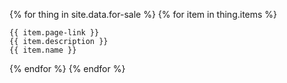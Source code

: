 

{% for thing in site.data.for-sale %}
{% for item in thing.items %}

    {{ item.page-link }}
	{{ item.description }}
    {{ item.name }}

{% endfor %}
{% endfor %}


<!--
       {% for thing in site.data.schedule %}
       {% for timeslot in thing.timeslots %}
       {{timeslot.title}}
       {{timeslot.speaker}}
       {% endfor %}
       {% endfor %}
-->		